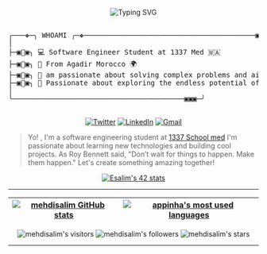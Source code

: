 



<p align="center">  
<!-- <img src="https://64.media.tumblr.com/649c4e0a415a87e9d93ea661151c0857/4bdcb6fc9a541bc9-8f/s540x810/dec84eafe22fde61da550bbc86a7ddf955013d91.gifv"><br> -->
<img src="https://readme-typing-svg.herokuapp.com?font=Fira+Code&pause=1000&color=eb9ca2&center=true&width=500&vCenter=true&lines=Welcome+to+my+Github+Profile;I'm+`Mehdi+Salim`" alt="Typing SVG" />
</p>




<pre>

╭───❖─╮ WHOAMI ╭─❖─────────────────────────────────────────▣▣▣─╮
│ 
├─▣🦩▣╮ 💻 Software Engineer Student at 1337 Med 🇲🇦
├─▣🦩▣╮ 📍 From Agadir Morocco 🌍
├─▣🦩▣╮ 🧐 am passionate about solving complex problems and aim to find the most effective solution through a systematic approach. 
├─▣🦩▣╮ 🌟 Passionate about exploring the endless potential of Programming and Cloud computing. 
│ 
╰─────────────────────────────────────────▣▣▣─╯

</pre>

<div align ="center">

[![Twitter](https://img.shields.io/badge/Twitter-%231DA1F2.svg?style=for-the-badge&logo=Twitter&logoColor=white&link=https://twitter.com/doooffy)](https://twitter.com/Elmehdi_Salim)
[![LinkedIn](https://img.shields.io/badge/linkedin-%230077B5.svg?style=for-the-badge&logo=linkedin&logoColor=white)](https://www.linkedin.com/in/salim-mehdi/)
[![Gmail](https://img.shields.io/badge/Gmail-D14836?style=for-the-badge&logo=gmail&logoColor=white&link=mailto:mehdisalimofficial2000@gmail.com)](mailto:mehdisalimofficial2000@gmail.com)

</div>

> Yo! , I'm a software engineering student at [1337 School med](https://1337.ma/en/)
> I'm passionate about learning new technologies and building cool projects.
> As Roy Bennett said, "Don’t wait for things to happen. Make them happen."
> Let's create something amazing together!




<p align="center">
 <div align="center">

[![Esalim's 42 stats](https://badge.mediaplus.ma/starryblue/esalim)](https://github.com/oakoudad/badge42) 
 </div>
 </p>



--------------

| [![mehdisalim GitHub stats](https://github-readme-stats.vercel.app/api?username=mehdisalim&count_private=true&show_icons=true&hide=issues&hide_border=true&theme=radical)](https://github.com/mehdisalim?tab=repositories) | [![appinha's most used languages](https://github-readme-stats.vercel.app/api/top-langs/?username=mehdisalim&layout=compact&hide_border=true&theme=radical)](https://github.com/mehdisalim?tab=repositories) |
|:-:|:-:|

<p align="center">
	<img alt="mehdisalim's visitors" src="https://komarev.com/ghpvc/?username=mehdisalim&color=8c36db&style=flat&label=visitors" />
	<img alt="mehdisalim's followers" src="https://img.shields.io/github/followers/mehdisalim?color=blueviolet" />
	<img alt="mehdisalim's stars" src="https://img.shields.io/github/stars/mehdisalim?color=blueviolet" />
</p>

---------------



